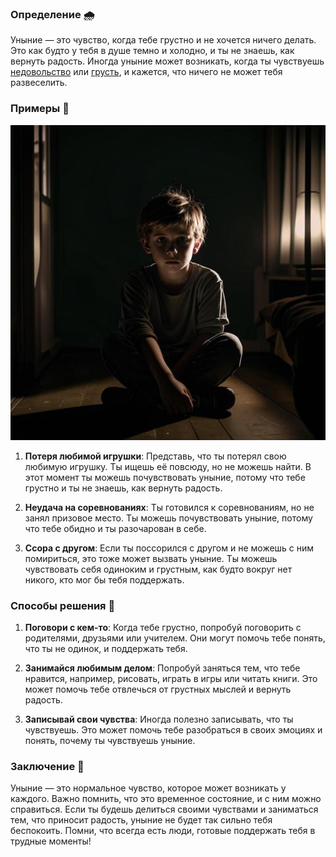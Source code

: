 ### Определение 🌧️

Уныние — это чувство, когда тебе грустно и не хочется ничего делать. Это как будто у тебя в душе темно и холодно, и ты не знаешь, как вернуть радость. Иногда уныние может возникать, когда ты чувствуешь [недовольство](недовольство.md) или [грусть](грусть.md), и кажется, что ничего не может тебя развеселить.

### Примеры 🌈



![Изображение уныние](уныние.jpg)



1. **Потеря любимой игрушки**: Представь, что ты потерял свою любимую игрушку. Ты ищешь её повсюду, но не можешь найти. В этот момент ты можешь почувствовать уныние, потому что тебе грустно и ты не знаешь, как вернуть радость.

2. **Неудача на соревнованиях**: Ты готовился к соревнованиям, но не занял призовое место. Ты можешь почувствовать уныние, потому что тебе обидно и ты разочарован в себе.

3. **Ссора с другом**: Если ты поссорился с другом и не можешь с ним помириться, это тоже может вызвать уныние. Ты можешь чувствовать себя одиноким и грустным, как будто вокруг нет никого, кто мог бы тебя поддержать.

### Способы решения 🌟

1. **Поговори с кем-то**: Когда тебе грустно, попробуй поговорить с родителями, друзьями или учителем. Они могут помочь тебе понять, что ты не одинок, и поддержать тебя.

2. **Занимайся любимым делом**: Попробуй заняться тем, что тебе нравится, например, рисовать, играть в игры или читать книги. Это может помочь тебе отвлечься от грустных мыслей и вернуть радость.

3. **Записывай свои чувства**: Иногда полезно записывать, что ты чувствуешь. Это может помочь тебе разобраться в своих эмоциях и понять, почему ты чувствуешь уныние.

### Заключение 🌈

Уныние — это нормальное чувство, которое может возникать у каждого. Важно помнить, что это временное состояние, и с ним можно справиться. Если ты будешь делиться своими чувствами и заниматься тем, что приносит радость, уныние не будет так сильно тебя беспокоить. Помни, что всегда есть люди, готовые поддержать тебя в трудные моменты!